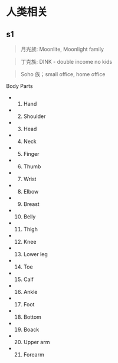 #  人类相关

## s1

> 月光族: Moonlite, Moonlight family

> 丁克族: DINK - double income no kids

> Soho 族；small office, home office


Body Parts

- 1. Hand
- 2. Shoulder
- 3. Head
- 4. Neck
- 5. Finger
- 6. Thumb
- 7. Wrist
- 8. Elbow
- 9. Breast
- 10. Belly
- 11. Thigh
- 12. Knee
- 13. Lower leg
- 14. Toe
- 15. Calf
- 16. Ankle
- 17. Foot
- 18. Bottom
- 19. Boack
- 20. Upper arm
- 21. Forearm
